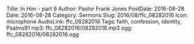 Title: In Him - part 9
Author: Pastor Frank Jones
PostDate: 2016-08-28
Date: 2016-08-28
Category: Sermons
Slug: 2016/08/ffc_08282016
Icon: microphone
AudioLink: ffc_08282016
Tags: faith, confession, identity, Psalms91
mp3: ffc_08282016/08282016.mp3
ogg: ffc_08282016/08282016.ogg
